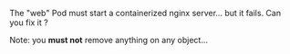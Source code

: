 The "web" Pod must start a containerized nginx server... but it fails.
Can you fix it ?

Note: you **must not** remove anything on any object...
